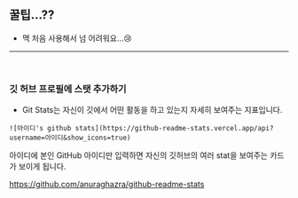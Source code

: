 ## 꿀팁...??

- 맥 처음 사용해서 넘 어려워요...😢
---
<br>

### 깃 허브 프로필에 스탯 추가하기

- Git Stats는 자신이 깃에서 어떤 활동을 하고 있는지 자세히 보여주는 지표입니다.
```
![아이디's github stats](https://github-readme-stats.vercel.app/api?username=아이디&show_icons=true)
```

아이디에 본인 GitHub 아이디만 입력하면 자신의 깃허브의 여러 stat을 보여주는 카드가 보이게 됩니다.
<br>

https://github.com/anuraghazra/github-readme-stats
